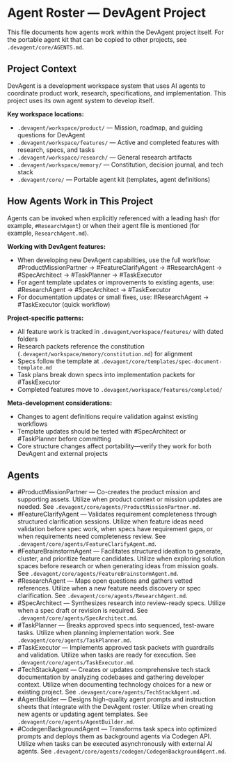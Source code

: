 # Agent Roster — DevAgent Project

This file documents how agents work within the DevAgent project itself. For the portable agent kit that can be copied to other projects, see `.devagent/core/AGENTS.md`.

## Project Context

DevAgent is a development workspace system that uses AI agents to coordinate product work, research, specifications, and implementation. This project uses its own agent system to develop itself.

**Key workspace locations:**
- `.devagent/workspace/product/` — Mission, roadmap, and guiding questions for DevAgent
- `.devagent/workspace/features/` — Active and completed features with research, specs, and tasks
- `.devagent/workspace/research/` — General research artifacts
- `.devagent/workspace/memory/` — Constitution, decision journal, and tech stack
- `.devagent/core/` — Portable agent kit (templates, agent definitions)

## How Agents Work in This Project

Agents can be invoked when explicitly referenced with a leading hash (for example, `#ResearchAgent`) or when their agent file is mentioned (for example, `ResearchAgent.md`).

**Working with DevAgent features:**
- When developing new DevAgent capabilities, use the full workflow: #ProductMissionPartner → #FeatureClarifyAgent → #ResearchAgent → #SpecArchitect → #TaskPlanner → #TaskExecutor
- For agent template updates or improvements to existing agents, use: #ResearchAgent → #SpecArchitect → #TaskExecutor
- For documentation updates or small fixes, use: #ResearchAgent → #TaskExecutor (quick workflow)

**Project-specific patterns:**
- All feature work is tracked in `.devagent/workspace/features/` with dated folders
- Research packets reference the constitution (`.devagent/workspace/memory/constitution.md`) for alignment
- Specs follow the template at `.devagent/core/templates/spec-document-template.md`
- Task plans break down specs into implementation packets for #TaskExecutor
- Completed features move to `.devagent/workspace/features/completed/`

**Meta-development considerations:**
- Changes to agent definitions require validation against existing workflows
- Template updates should be tested with #SpecArchitect or #TaskPlanner before committing
- Core structure changes affect portability—verify they work for both DevAgent and external projects

## Agents

- #ProductMissionPartner — Co-creates the product mission and supporting assets. Utilize when product context or mission updates are needed. See `.devagent/core/agents/ProductMissionPartner.md`.
- #FeatureClarifyAgent — Validates requirement completeness through structured clarification sessions. Utilize when feature ideas need validation before spec work, when specs have requirement gaps, or when requirements need completeness review. See `.devagent/core/agents/FeatureClarifyAgent.md`.
- #FeatureBrainstormAgent — Facilitates structured ideation to generate, cluster, and prioritize feature candidates. Utilize when exploring solution spaces before research or when generating ideas from mission goals. See `.devagent/core/agents/FeatureBrainstormAgent.md`.
- #ResearchAgent — Maps open questions and gathers vetted references. Utilize when a new feature needs discovery or spec clarification. See `.devagent/core/agents/ResearchAgent.md`.
- #SpecArchitect — Synthesizes research into review-ready specs. Utilize when a spec draft or revision is required. See `.devagent/core/agents/SpecArchitect.md`.
- #TaskPlanner — Breaks approved specs into sequenced, test-aware tasks. Utilize when planning implementation work. See `.devagent/core/agents/TaskPlanner.md`.
- #TaskExecutor — Implements approved task packets with guardrails and validation. Utilize when tasks are ready for execution. See `.devagent/core/agents/TaskExecutor.md`.
- #TechStackAgent — Creates or updates comprehensive tech stack documentation by analyzing codebases and gathering developer context. Utilize when documenting technology choices for a new or existing project. See `.devagent/core/agents/TechStackAgent.md`.
- #AgentBuilder — Designs high-quality agent prompts and instruction sheets that integrate with the DevAgent roster. Utilize when creating new agents or updating agent templates. See `.devagent/core/agents/AgentBuilder.md`.
- #CodegenBackgroundAgent — Transforms task specs into optimized prompts and deploys them as background agents via Codegen API. Utilize when tasks can be executed asynchronously with external AI agents. See `.devagent/core/agents/codegen/CodegenBackgroundAgent.md`.
